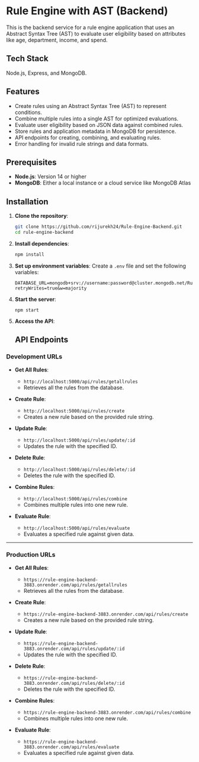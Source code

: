 # Rule Engine with AST (Backend)

This is the backend service for a rule engine application that uses an Abstract Syntax Tree (AST) to evaluate user eligibility based on attributes like age, department, income, and spend. 

## Tech Stack

 Node.js, Express, and MongoDB.
 
## Features

- Create rules using an Abstract Syntax Tree (AST) to represent conditions.
- Combine multiple rules into a single AST for optimized evaluations.
- Evaluate user eligibility based on JSON data against combined rules.
- Store rules and application metadata in MongoDB for persistence.
- API endpoints for creating, combining, and evaluating rules.
- Error handling for invalid rule strings and data formats.

## Prerequisites

- **Node.js**: Version 14 or higher
- **MongoDB**: Either a local instance or a cloud service like MongoDB Atlas

## Installation

1. **Clone the repository**:
   ```bash
   git clone https://github.com/rijurekh24/Rule-Engine-Backend.git
   cd rule-engine-backend
   ```

2. **Install dependencies**:
   ```bash
   npm install
   ```

3. **Set up environment variables**:
   Create a `.env` file and set the following variables:
   ```
   DATABASE_URL=mongodb+srv://username:password@cluster.mongodb.net/RuleEngine?retryWrites=true&w=majority
   ```

4. **Start the server**:
   ```
   npm start
   ```
5. **Access the API**:
   ## API Endpoints

### Development URLs
- **Get All Rules**: 
  - `http://localhost:5000/api/rules/getallrules`
  - Retrieves all the rules from the database.

- **Create Rule**: 
  - `http://localhost:5000/api/rules/create`
  - Creates a new rule based on the provided rule string.

- **Update Rule**: 
  - `http://localhost:5000/api/rules/update/:id`
  - Updates the rule with the specified ID.

- **Delete Rule**: 
  - `http://localhost:5000/api/rules/delete/:id`
  - Deletes the rule with the specified ID.

- **Combine Rules**: 
  - `http://localhost:5000/api/rules/combine`
  - Combines multiple rules into one new rule.

- **Evaluate Rule**: 
  - `http://localhost:5000/api/rules/evaluate`
  - Evaluates a specified rule against given data.

---

### Production URLs
- **Get All Rules**: 
  - `https://rule-engine-backend-3883.onrender.com/api/rules/getallrules`
  - Retrieves all the rules from the database.

- **Create Rule**: 
  - `https://rule-engine-backend-3883.onrender.com/api/rules/create`
  - Creates a new rule based on the provided rule string.

- **Update Rule**: 
  - `https://rule-engine-backend-3883.onrender.com/api/rules/update/:id`
  - Updates the rule with the specified ID.

- **Delete Rule**: 
  - `https://rule-engine-backend-3883.onrender.com/api/rules/delete/:id`
  - Deletes the rule with the specified ID.

- **Combine Rules**: 
  - `https://rule-engine-backend-3883.onrender.com/api/rules/combine`
  - Combines multiple rules into one new rule.

- **Evaluate Rule**: 
  - `https://rule-engine-backend-3883.onrender.com/api/rules/evaluate`
  - Evaluates a specified rule against given data.

   
